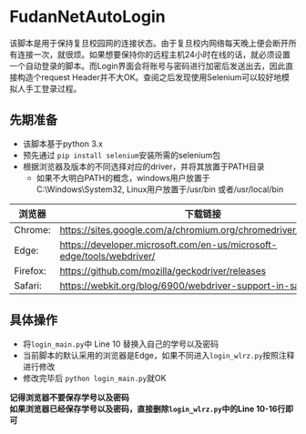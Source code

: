 # FudanNetAutoLogin
该脚本是用于保持复旦校园网的连接状态。由于复旦校内网络每天晚上便会断开所有连接一次，就很烦。如果想要保持你的远程主机24小时在线的话，就必须设置一个自动登录的脚本。而Login界面会将账号与密码进行加密后发送出去，因此直接构造个request Header并不大OK。查阅之后发现使用Selenium可以较好地模拟人手工登录过程。
## 先期准备
+ 该脚本基于python 3.x
+ 预先通过 `pip install selenium`安装所需的selenium包
+ 根据浏览器及版本的不同选择对应的driver，并将其放置于PATH目录  
    + 如果不大明白PATH的概念，windows用户放置于C:\Windows\System32, Linux用户放置于/usr/bin 或者/usr/local/bin 

|浏览器|下载链接|
|-|-|
|Chrome:|https://sites.google.com/a/chromium.org/chromedriver/downloads|  
|Edge:|https://developer.microsoft.com/en-us/microsoft-edge/tools/webdriver/|  
|Firefox:|https://github.com/mozilla/geckodriver/releases|  
|Safari:|	https://webkit.org/blog/6900/webdriver-support-in-safari-10/|

## 具体操作
+ 将`login_main.py`中 Line 10 替换入自己的学号以及密码
+ 当前脚本的默认采用的浏览器是Edge，如果不同进入`login_wlrz.py`按照注释进行修改
+ 修改完毕后 `python login_main.py`就OK   

**记得浏览器不要保存学号以及密码**  
**如果浏览器已经保存学号以及密码，直接删除`login_wlrz.py`中的Line 10-16行即可**
